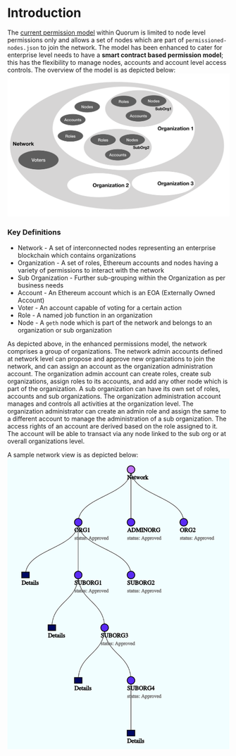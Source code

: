 # Introduction
The [current permission model](../Old%20Permissioning.md) within Quorum is limited to node level permissions only and allows a set of nodes which are part of `permissioned-nodes.json` to join the network. The model has been enhanced to cater for enterprise level needs to have a **smart contract based permission model**; this has the flexibility to manage nodes, accounts and account level access controls. The overview of the model is as depicted below:
![permissions mode](images/PermissionsModel.png)  
### Key Definitions
* Network - A set of interconnected nodes representing an enterprise blockchain which contains organizations
* Organization - A set of roles, Ethereum accounts and nodes having a variety of permissions to interact with the network
* Sub Organization - Further sub-grouping within the Organization as per business needs
* Account - An Ethereum account which is an EOA (Externally Owned Account)
* Voter - An account capable of voting for a certain action
* Role - A named job function in an organization
* Node - A `geth` node which is part of the network and belongs to an organization or sub organization

As depicted above, in the enhanced permissions model, the network comprises a group of organizations. The network admin accounts defined at network level can propose and approve new organizations to join the network, and can assign an account as the organization administration account. The organization admin account can create roles, create sub organizations, assign roles to its accounts, and add any other node which is part of the organization. A sub organization can have its own set of roles, accounts and sub organizations. The organization administration account manages and controls all activities at the organization level. The organization administrator can create an admin role and assign the same to a different account to manage the administration of a sub organization. The access rights of an account are derived based on the role assigned to it. The account will be able to transact via any node linked to the sub org or at overall organizations level.  

A sample network view is as depicted below:
![sample mode](images/sampleNetwork.png)
